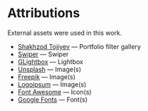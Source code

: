 # Attributions

External assets were used in this work.

- [Shakhzod Tojiyev](https://codepen.io/shakhzodtojiyev) — Portfolio filter gallery
- [Swiper](https://swiperjs.com/) — Swiper
- [GLightbox](https://github.com/biati-digital/glightbox) — Lightbox
- [Unsplash](https://unsplash.com/) — Image(s)
- [Freepik](https://www.freepik.com/) — Image(s)
- [Logoipsum](https://logoipsum.com/) — Image(s)
- [Font Awesome](https://fontawesome.com/) — Icon(s)
- [Google Fonts](https://fonts.google.com/) — Font(s)
